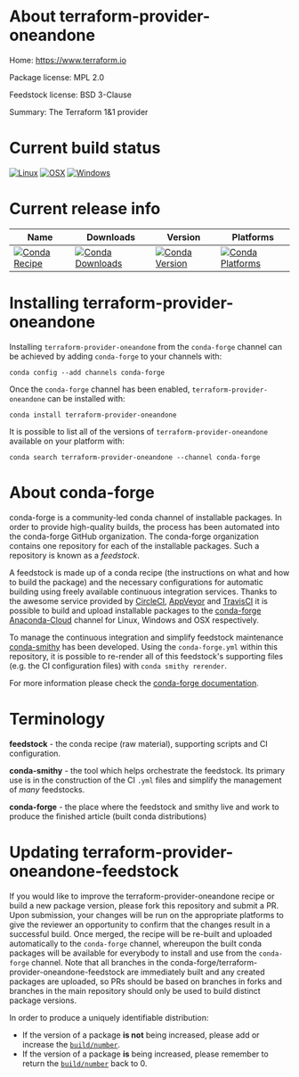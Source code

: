 About terraform-provider-oneandone
==================================

Home: https://www.terraform.io

Package license: MPL 2.0

Feedstock license: BSD 3-Clause

Summary: The Terraform 1&1 provider



Current build status
====================

[![Linux](https://img.shields.io/circleci/project/github/conda-forge/terraform-provider-oneandone-feedstock/master.svg?label=Linux)](https://circleci.com/gh/conda-forge/terraform-provider-oneandone-feedstock)
[![OSX](https://img.shields.io/travis/conda-forge/terraform-provider-oneandone-feedstock/master.svg?label=macOS)](https://travis-ci.org/conda-forge/terraform-provider-oneandone-feedstock)
[![Windows](https://img.shields.io/appveyor/ci/conda-forge/terraform-provider-oneandone-feedstock/master.svg?label=Windows)](https://ci.appveyor.com/project/conda-forge/terraform-provider-oneandone-feedstock/branch/master)

Current release info
====================

| Name | Downloads | Version | Platforms |
| --- | --- | --- | --- |
| [![Conda Recipe](https://img.shields.io/badge/recipe-terraform--provider--oneandone-green.svg)](https://anaconda.org/conda-forge/terraform-provider-oneandone) | [![Conda Downloads](https://img.shields.io/conda/dn/conda-forge/terraform-provider-oneandone.svg)](https://anaconda.org/conda-forge/terraform-provider-oneandone) | [![Conda Version](https://img.shields.io/conda/vn/conda-forge/terraform-provider-oneandone.svg)](https://anaconda.org/conda-forge/terraform-provider-oneandone) | [![Conda Platforms](https://img.shields.io/conda/pn/conda-forge/terraform-provider-oneandone.svg)](https://anaconda.org/conda-forge/terraform-provider-oneandone) |

Installing terraform-provider-oneandone
=======================================

Installing `terraform-provider-oneandone` from the `conda-forge` channel can be achieved by adding `conda-forge` to your channels with:

```
conda config --add channels conda-forge
```

Once the `conda-forge` channel has been enabled, `terraform-provider-oneandone` can be installed with:

```
conda install terraform-provider-oneandone
```

It is possible to list all of the versions of `terraform-provider-oneandone` available on your platform with:

```
conda search terraform-provider-oneandone --channel conda-forge
```


About conda-forge
=================

conda-forge is a community-led conda channel of installable packages.
In order to provide high-quality builds, the process has been automated into the
conda-forge GitHub organization. The conda-forge organization contains one repository
for each of the installable packages. Such a repository is known as a *feedstock*.

A feedstock is made up of a conda recipe (the instructions on what and how to build
the package) and the necessary configurations for automatic building using freely
available continuous integration services. Thanks to the awesome service provided by
[CircleCI](https://circleci.com/), [AppVeyor](https://www.appveyor.com/)
and [TravisCI](https://travis-ci.org/) it is possible to build and upload installable
packages to the [conda-forge](https://anaconda.org/conda-forge)
[Anaconda-Cloud](https://anaconda.org/) channel for Linux, Windows and OSX respectively.

To manage the continuous integration and simplify feedstock maintenance
[conda-smithy](https://github.com/conda-forge/conda-smithy) has been developed.
Using the ``conda-forge.yml`` within this repository, it is possible to re-render all of
this feedstock's supporting files (e.g. the CI configuration files) with ``conda smithy rerender``.

For more information please check the [conda-forge documentation](https://conda-forge.org/docs/).

Terminology
===========

**feedstock** - the conda recipe (raw material), supporting scripts and CI configuration.

**conda-smithy** - the tool which helps orchestrate the feedstock.
                   Its primary use is in the construction of the CI ``.yml`` files
                   and simplify the management of *many* feedstocks.

**conda-forge** - the place where the feedstock and smithy live and work to
                  produce the finished article (built conda distributions)


Updating terraform-provider-oneandone-feedstock
===============================================

If you would like to improve the terraform-provider-oneandone recipe or build a new
package version, please fork this repository and submit a PR. Upon submission,
your changes will be run on the appropriate platforms to give the reviewer an
opportunity to confirm that the changes result in a successful build. Once
merged, the recipe will be re-built and uploaded automatically to the
`conda-forge` channel, whereupon the built conda packages will be available for
everybody to install and use from the `conda-forge` channel.
Note that all branches in the conda-forge/terraform-provider-oneandone-feedstock are
immediately built and any created packages are uploaded, so PRs should be based
on branches in forks and branches in the main repository should only be used to
build distinct package versions.

In order to produce a uniquely identifiable distribution:
 * If the version of a package **is not** being increased, please add or increase
   the [``build/number``](https://conda.io/docs/user-guide/tasks/build-packages/define-metadata.html#build-number-and-string).
 * If the version of a package **is** being increased, please remember to return
   the [``build/number``](https://conda.io/docs/user-guide/tasks/build-packages/define-metadata.html#build-number-and-string)
   back to 0.
